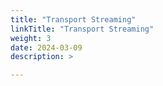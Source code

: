 ```yaml
---
title: "Transport Streaming"
linkTitle: "Transport Streaming"
weight: 3
date: 2024-03-09
description: >

---
```

